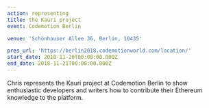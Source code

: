 ```yaml
---
action: representing
title: the Kauri project
event: Codemotion Berlin

venue: 'Schönhauser Allee 36, Berlin, 10435'

pres_url: 'https://berlin2018.codemotionworld.com/location/'
start_date: 2018-11-20T00:00:00.000Z
end_date: 2018-11-21T00:00:00.000Z
---
```


Chris represents the Kauri project at Codemotion Berlin to show enthusiastic developers and writers how to contribute their Ethereum knowledge to the platform.
